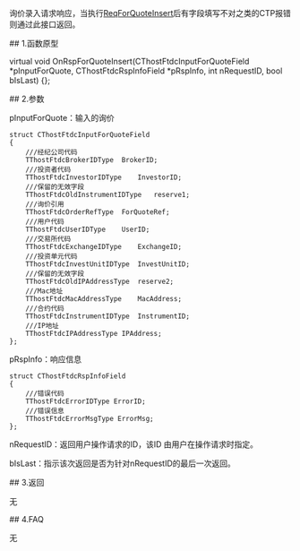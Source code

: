 <p>询价录入请求响应，当执行<a href="../../CTHOSTFTDCTRADERSPI/REQFORQUOTEINSERT/">ReqForQuoteInsert</a>后有字段填写不对之类的CTP报错则通过此接口返回。</p>
<span class="anchor" id="04fa294f-8c8b-4d1c-bb6b-c662330e6937"></span>
## 1.函数原型
<p>virtual void OnRspForQuoteInsert(CThostFtdcInputForQuoteField *pInputForQuote, CThostFtdcRspInfoField *pRspInfo, int nRequestID, bool bIsLast) {};</p>
<span class="anchor" id="fd25c759-9248-4b5a-a42c-fb6dd55fa5c8"></span>
## 2.参数
<p>pInputForQuote：输入的询价</p>
<pre><code>struct CThostFtdcInputForQuoteField
{
    ///经纪公司代码
    TThostFtdcBrokerIDType  BrokerID;
    ///投资者代码
    TThostFtdcInvestorIDType    InvestorID;
    ///保留的无效字段
    TThostFtdcOldInstrumentIDType   reserve1;
    ///询价引用
    TThostFtdcOrderRefType  ForQuoteRef;
    ///用户代码
    TThostFtdcUserIDType    UserID;
    ///交易所代码
    TThostFtdcExchangeIDType    ExchangeID;
    ///投资单元代码
    TThostFtdcInvestUnitIDType  InvestUnitID;
    ///保留的无效字段
    TThostFtdcOldIPAddressType  reserve2;
    ///Mac地址
    TThostFtdcMacAddressType    MacAddress;
    ///合约代码
    TThostFtdcInstrumentIDType  InstrumentID;
    ///IP地址
    TThostFtdcIPAddressType IPAddress;
};
</code></pre>
<p>pRspInfo：响应信息</p>
<pre><code>struct CThostFtdcRspInfoField
{
    ///错误代码
    TThostFtdcErrorIDType ErrorID;
    ///错误信息
    TThostFtdcErrorMsgType ErrorMsg;
};
</code></pre>
<p>nRequestID：返回用户操作请求的ID，该ID 由用户在操作请求时指定。</p>
<p>bIsLast：指示该次返回是否为针对nRequestID的最后一次返回。</p>
<span class="anchor" id="2ee434c0-8931-4e38-a516-b7b8a28d640c"></span>
## 3.返回
<p>无</p>
<span class="anchor" id="3cd3f974-634e-49bd-9037-90080a37a534"></span>
## 4.FAQ
<p>无</p>
